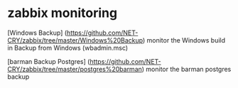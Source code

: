 # zabbix monitoring
[Windows Backup] (https://github.com/NET-CRY/zabbix/tree/master/Windows%20Backup) monitor the Windows build in Backup from Windows (wbadmin.msc)

[barman Backup Postgres] (https://github.com/NET-CRY/zabbix/tree/master/postgres%20barman) monitor the barman postgres backup
